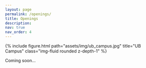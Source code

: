 ```yaml
---
layout: page
permalink: /openings/
title: Openings
description: 
nav: true
nav_order: 4
---
```

<div class="row">
    <div class="col-sm mt-3 mt-md-0">
        {% include figure.html path="assets/img/ub_campus.jpg" title="UB Campus" class="img-fluid rounded z-depth-1" %}
    </div>
</div>

Coming soon...
